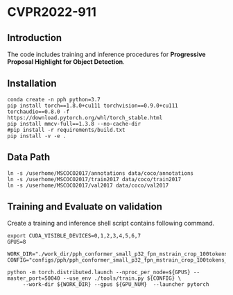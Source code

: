 # CVPR2022-911

## Introduction
The code includes training and inference procedures for **Progressive Proposal Highlight for Object Detection**.

## Installation
```
conda create -n pph python=3.7
pip install torch==1.8.0+cu111 torchvision==0.9.0+cu111 torchaudio==0.8.0 -f https://download.pytorch.org/whl/torch_stable.html
pip install mmcv-full==1.3.8 --no-cache-dir
#pip install -r requirements/build.txt
pip install -v -e .
```

## Data Path
```
ln -s /userhome/MSCOCO2017/annotations data/coco/annotations
ln -s /userhome/MSCOCO2017/train2017 data/coco/train2017
ln -s /userhome/MSCOCO2017/val2017 data/coco/val2017
```

## Training and Evaluate on validation 

Create a training and inference shell script contains following command.

```
export CUDA_VISIBLE_DEVICES=0,1,2,3,4,5,6,7
GPUS=8

WORK_DIR="./work_dir/pph_conformer_small_p32_fpn_mstrain_crop_100tokens_3x_coco"
CONFIG="configs/pph/pph_conformer_small_p32_fpn_mstrain_crop_100tokens_3x_coco.py"

python -m torch.distributed.launch --nproc_per_node=${GPUS} --master_port=50040 --use_env ./tools/train.py ${CONFIG} \
     --work-dir ${WORK_DIR} --gpus ${GPU_NUM}  --launcher pytorch
```
